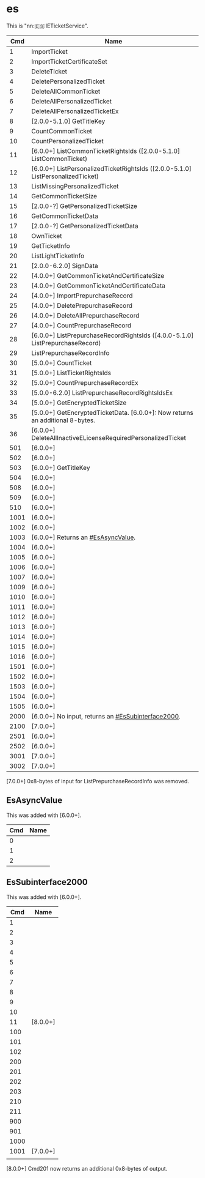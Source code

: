 # es

This is
"nn::es::IETicketService".

| Cmd  | Name                                                                                    |
| ---- | --------------------------------------------------------------------------------------- |
| 1    | ImportTicket                                                                            |
| 2    | ImportTicketCertificateSet                                                              |
| 3    | DeleteTicket                                                                            |
| 4    | DeletePersonalizedTicket                                                                |
| 5    | DeleteAllCommonTicket                                                                   |
| 6    | DeleteAllPersonalizedTicket                                                             |
| 7    | DeleteAllPersonalizedTicketEx                                                           |
| 8    | \[2.0.0-5.1.0\] GetTitleKey                                                             |
| 9    | CountCommonTicket                                                                       |
| 10   | CountPersonalizedTicket                                                                 |
| 11   | \[6.0.0+\] ListCommonTicketRightsIds (\[2.0.0-5.1.0\] ListCommonTicket)                 |
| 12   | \[6.0.0+\] ListPersonalizedTicketRightsIds (\[2.0.0-5.1.0\] ListPersonalizedTicket)     |
| 13   | ListMissingPersonalizedTicket                                                           |
| 14   | GetCommonTicketSize                                                                     |
| 15   | \[2.0.0-?\] GetPersonalizedTicketSize                                                   |
| 16   | GetCommonTicketData                                                                     |
| 17   | \[2.0.0-?\] GetPersonalizedTicketData                                                   |
| 18   | OwnTicket                                                                               |
| 19   | GetTicketInfo                                                                           |
| 20   | ListLightTicketInfo                                                                     |
| 21   | \[2.0.0-6.2.0\] SignData                                                                |
| 22   | \[4.0.0+\] GetCommonTicketAndCertificateSize                                            |
| 23   | \[4.0.0+\] GetCommonTicketAndCertificateData                                            |
| 24   | \[4.0.0+\] ImportPrepurchaseRecord                                                      |
| 25   | \[4.0.0+\] DeletePrepurchaseRecord                                                      |
| 26   | \[4.0.0+\] DeleteAllPrepurchaseRecord                                                   |
| 27   | \[4.0.0+\] CountPrepurchaseRecord                                                       |
| 28   | \[6.0.0+\] ListPrepurchaseRecordRightsIds (\[4.0.0-5.1.0\] ListPrepurchaseRecord)       |
| 29   | ListPrepurchaseRecordInfo                                                               |
| 30   | \[5.0.0+\] CountTicket                                                                  |
| 31   | \[5.0.0+\] ListTicketRightsIds                                                          |
| 32   | \[5.0.0+\] CountPrepurchaseRecordEx                                                     |
| 33   | \[5.0.0-6.2.0\] ListPrepurchaseRecordRightsIdsEx                                        |
| 34   | \[5.0.0+\] GetEncryptedTicketSize                                                       |
| 35   | \[5.0.0+\] GetEncryptedTicketData. \[6.0.0+\]: Now returns an additional 8-bytes.       |
| 36   | \[6.0.0+\] DeleteAllInactiveELicenseRequiredPersonalizedTicket                          |
| 501  | \[6.0.0+\]                                                                              |
| 502  | \[6.0.0+\]                                                                              |
| 503  | \[6.0.0+\] GetTitleKey                                                                  |
| 504  | \[6.0.0+\]                                                                              |
| 508  | \[6.0.0+\]                                                                              |
| 509  | \[6.0.0+\]                                                                              |
| 510  | \[6.0.0+\]                                                                              |
| 1001 | \[6.0.0+\]                                                                              |
| 1002 | \[6.0.0+\]                                                                              |
| 1003 | \[6.0.0+\] Returns an [\#EsAsyncValue](#EsAsyncValue "wikilink").                       |
| 1004 | \[6.0.0+\]                                                                              |
| 1005 | \[6.0.0+\]                                                                              |
| 1006 | \[6.0.0+\]                                                                              |
| 1007 | \[6.0.0+\]                                                                              |
| 1009 | \[6.0.0+\]                                                                              |
| 1010 | \[6.0.0+\]                                                                              |
| 1011 | \[6.0.0+\]                                                                              |
| 1012 | \[6.0.0+\]                                                                              |
| 1013 | \[6.0.0+\]                                                                              |
| 1014 | \[6.0.0+\]                                                                              |
| 1015 | \[6.0.0+\]                                                                              |
| 1016 | \[6.0.0+\]                                                                              |
| 1501 | \[6.0.0+\]                                                                              |
| 1502 | \[6.0.0+\]                                                                              |
| 1503 | \[6.0.0+\]                                                                              |
| 1504 | \[6.0.0+\]                                                                              |
| 1505 | \[6.0.0+\]                                                                              |
| 2000 | \[6.0.0+\] No input, returns an [\#EsSubinterface2000](#EsSubinterface2000 "wikilink"). |
| 2100 | \[7.0.0+\]                                                                              |
| 2501 | \[6.0.0+\]                                                                              |
| 2502 | \[6.0.0+\]                                                                              |
| 3001 | \[7.0.0+\]                                                                              |
| 3002 | \[7.0.0+\]                                                                              |

\[7.0.0+\] 0x8-bytes of input for ListPrepurchaseRecordInfo was removed.

## EsAsyncValue

This was added with \[6.0.0+\].

| Cmd | Name |
| --- | ---- |
| 0   |      |
| 1   |      |
| 2   |      |

## EsSubinterface2000

This was added with \[6.0.0+\].

| Cmd  | Name       |
| ---- | ---------- |
| 1    |            |
| 2    |            |
| 3    |            |
| 4    |            |
| 5    |            |
| 6    |            |
| 7    |            |
| 8    |            |
| 9    |            |
| 10   |            |
| 11   | \[8.0.0+\] |
| 100  |            |
| 101  |            |
| 102  |            |
| 200  |            |
| 201  |            |
| 202  |            |
| 203  |            |
| 210  |            |
| 211  |            |
| 900  |            |
| 901  |            |
| 1000 |            |
| 1001 | \[7.0.0+\] |
|      |            |

\[8.0.0+\] Cmd201 now returns an additional 0x8-bytes of output.
